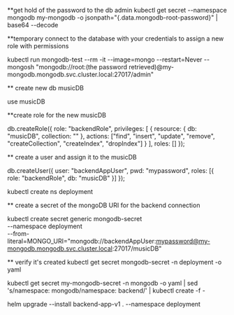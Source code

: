 **get hold of the password to the db admin
kubectl get secret --namespace mongodb my-mongodb -o jsonpath="{.data.mongodb-root-password}" | base64 --decode


**temporary connect to the database with your credentials to assign a new role with permissions

kubectl run mongodb-test --rm -it --image=mongo --restart=Never -- mongosh "mongodb://root:(the password retrieved)@my-mongodb.mongodb.svc.cluster.local:27017/admin"

** create new db musicDB

use musicDB

**create role for the new musicDB 

db.createRole({
  role: "backendRole",
  privileges: [
    { resource: { db: "musicDB", collection: "" }, actions: ["find", "insert", "update", "remove", "createCollection", "createIndex", "dropIndex"] }
  ],
  roles: []
});

** create a user and assign it to the musicDB

db.createUser({
  user: "backendAppUser",
  pwd: "mypassword",
  roles: [{ role: "backendRole", db: "musicDB" }]
});


kubectl create ns deployment


** create a secret of the mongoDB URI for the backend connection

kubectl create secret generic mongodb-secret \
  --namespace deployment \
  --from-literal=MONGO_URI="mongodb://backendAppUser:mypassword@my-mongodb.mongodb.svc.cluster.local:27017/musicDB"
 
 ** verify it's created
 kubectl get secret mongodb-secret -n deployment -o yaml


kubectl get secret my-mongodb-secret -n mongodb -o yaml | sed 's/namespace: mongodb/namespace: backend/' | kubectl create -f -

helm upgrade --install backend-app-v1 . --namespace deployment
